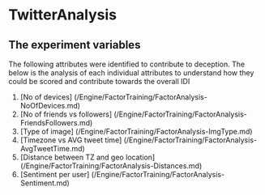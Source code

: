 # TwitterAnalysis
## The experiment variables

The following attributes were identified to contribute to deception. The below is the analysis of each individual attributes to understand how they could be scored and contribute towards the overall IDI

1. [No of devices] (/Engine/FactorTraining/FactorAnalysis-NoOfDevices.md)
2. [No of friends vs followers] (/Engine/FactorTraining/FactorAnalysis-FriendsFollowers.md)
3. [Type of image] (/Engine/FactorTraining/FactorAnalysis-ImgType.md)
4. [Timezone vs AVG tweet time] (/Engine/FactorTraining/FactorAnalysis-AvgTweetTime.md)
5. [Distance between TZ and geo location] (/Engine/FactorTraining/FactorAnalysis-Distances.md)
6. [Sentiment per user] (/Engine/FactorTraining/FactorAnalysis-Sentiment.md)
  
